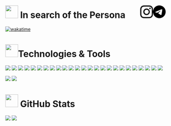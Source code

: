 <h1>
  <img src="https://media.tenor.com/ttMsN_OQVv0AAAAj/luffy-gear-5.gif" width="40" height="40">
  In search of the Persona

  <a href="https://t.me/beoningg">
    <picture>
      <source width="40" align="right" media="(prefers-color-scheme: dark)" srcset="icons/telegram-light.svg">
      <img width="40" align="right" src="icons/telegram-dark.svg" />
    </picture>
  </a>

  <a href="https://instagram.com/persona.beo">
    <picture>
      <source width="40" align="right" media="(prefers-color-scheme: dark)" srcset="icons/instagram-light.svg">
      <img width="40" align="right" src="icons/instagram-dark.svg" />
    </picture>
  </a>
</h1>

[![wakatime](https://wakatime.com/badge/user/d8114194-0515-4601-85f4-45cf5fddfbad.svg?style=flat-square)](https://wakatime.com/@d8114194-0515-4601-85f4-45cf5fddfbad)

<h1><img src="https://media.tenor.com/bU8W2-lHZhYAAAAi/luffy.gif" width="40" height="40">Technologies & Tools</h1>

![](https://img.shields.io/badge/Sass-informational?style=flat-square&logo=sass&logoColor=ffffff&color=cd649b)
![](https://img.shields.io/badge/JavaScript-informational?logo=javascript&logoColor=ffffff&color=db5a17)
![](https://img.shields.io/badge/GSAP-informational?logo=greensock&logoColor=ffffff&color=0ae448)
![](https://img.shields.io/badge/Three.js-informational?logo=three.js&logoColor=ffffff&color=000000)
![](https://img.shields.io/badge/TypeScript-informational?style=flat-square&logo=typescript&logoColor=ffffff&color=007acc)
![](https://img.shields.io/badge/React-informational?style=flat-square&logo=react&logoColor=ffffff&color=066d89)
![](https://img.shields.io/badge/MUI-informational?style=flat-square&logo=mui&logoColor=ffffff&color=1d70df)
![](https://img.shields.io/badge/Antd-informational?style=flat-square&logo=antdesign&logoColor=ffffff&color=1867dc)
![](https://img.shields.io/badge/Shadcn%2Fui-informational?style=flat-square&logo=Shadcn%2Fui&logoColor=ffffff&color=000000)
![](https://img.shields.io/badge/Redux%20Toolkit-informational?style=flat-square&logo=redux&logoColor=ffffff&color=593d88)
![](https://img.shields.io/badge/MobX-informational?style=flat-square&logo=mobx&logoColor=ffffff&color=db5a17)
![](https://img.shields.io/badge/Next-informational?style=flat-square&logo=next.js&logoColor=ffffff&color=000000)
![](https://img.shields.io/badge/Webpack-informational?style=flat-square&logo=webpack&logoColor=ffffff&color=549ac7)
![](https://img.shields.io/badge/Vite-informational?style=flat-square&logo=vite&logoColor=ffffff&color=b500fe)
![](https://img.shields.io/badge/Node-informational?style=flat-square&logo=node.js&logoColor=ffffff&color=3c873a)
![](https://img.shields.io/badge/PostgreSQL-informational?style=flat-square&logo=postgresql&logoColor=ffffff&color=336791)
![](https://img.shields.io/badge/VS%20Code-informational?style=flat-square&logo=webstorm&logoColor=white&color=007acc)
![](https://img.shields.io/badge/PNPM-informational?style=flat-square&logo=pnpm&logoColor=ffffff&color=f9ad00)
![](https://img.shields.io/badge/yarn-informational?style=flat-square&logo=yarn&logoColor=ffffff&color=262456)
![](https://img.shields.io/badge/Turborepo-informational?style=flat-square&logo=turborepo&logoColor=ffffff&color=ef4444)
![](https://img.shields.io/badge/NX-informational?style=flat-square&logo=nx&logoColor=ffffff&color=10172a)
![](https://img.shields.io/badge/Swagger-informational?style=flat-square&logo=swagger&logoColor=ffffff&color=54ca8f)
![](https://img.shields.io/badge/Docker-informational?style=flat-square&logo=docker&logoColor=ffffff&color=1b64ee)
![](https://img.shields.io/badge/Arch%20Linux-informational?style=flat-square&logo=archlinux&logoColor=ffffff&color=0094da)
![](https://img.shields.io/badge/nginx-informational?style=flat-square&logo=nginx&logoColor=ffffff&color=009637)

![](https://img.shields.io/badge/DaVinci%20Resolve-informational?logo=DaVinci%20Resolve&logoColor=ffffff&color=d86b13)
![](https://img.shields.io/badge/Figma-informational?logo=figma&logoColor=ffffff&color=ef5023)

<h1><img src="https://media.tenor.com/96BCAzOYyOkAAAAi/punching.gif" width="40" height="40"> GitHub Stats</h1>

<div>
  <img height="180em" src="https://github-readme-stats.vercel.app/api?username=beoning&layout=compact&show_icons=true&theme=white&hide_border=true&icon_color=2a84ea&bg_color=00000000&text_color=2a84ea" />
  <img height="180em" src="https://github-readme-stats.vercel.app/api/top-langs/?username=beoning&layout=compact&theme=white&hide_border=true&icon_color=2a84ea&bg_color=00000000&text_color=2a84ea" />
</div>

